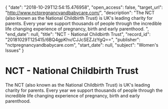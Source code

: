 {
  "date": "2018-10-29T12:54:15.476958", 
  "open_access": false, 
  "target_url": "http://www.nctpregnancyandbabycare.com/", 
  "description": "The NCT (also known as the National Childbirth Trust) is UK's leading charity for parents. Every year we support thousands of people through the incredible life changing experience of pregnancy, birth and early parenthood. ", 
  "end_date": null, 
  "title": "NCT - National Childbirth Trust", 
  "record_id": "20181029T125415/6BQ4gpKhv/CJJcSEZJzYgQ==", 
  "publisher": "nctpregnancyandbabycare.com", 
  "start_date": null, 
  "subject": "Women's Issues"
}

# NCT - National Childbirth Trust

The NCT (also known as the National Childbirth Trust) is UK's leading charity for parents. Every year we support thousands of people through the incredible life changing experience of pregnancy, birth and early parenthood. 